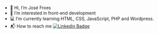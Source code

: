 - 🙌 Hi, I’m José Froes
- 🔎 I’m interested in front-end development
- 💻 I’m currently learning HTML, CSS, JavaScript, PHP and Wordpress.
- 📬 How to reach me  [![Linkedin Badge](https://img.shields.io/badge/-José%20Froes-0A66C2?style=flat-square&logo=Linkedin&logoColor=white&link=https://www.linkedin.com/in/josepaulofroes//)](https://www.linkedin.com/in/josepaulofroes/) 
